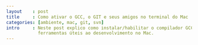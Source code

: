 ```yaml
---
layout    : post
title     : Como ativar o GCC, o GIT e seus amigos no terminal do Mac
categories: [ambiente, mac, git, svn]
intro     : Neste post explico como instalar/habilitar o compilador GCC, o GIT, o SVN e outras
            ferramentas úteis ao desenvolvimento no Mac.
---
```

